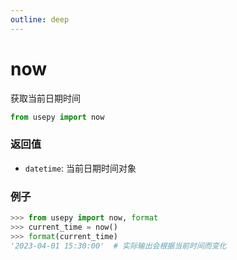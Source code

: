 ```yaml
---
outline: deep
---
```


# now
获取当前日期时间

```python
from usepy import now
```

### 返回值

- `datetime`: 当前日期时间对象

### 例子

```python
>>> from usepy import now, format
>>> current_time = now()
>>> format(current_time)
'2023-04-01 15:30:00'  # 实际输出会根据当前时间而变化
```
```


